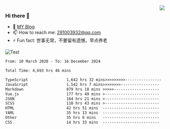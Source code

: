 <img align='right' src='https://github-readme-stats.vercel.app/api?username=niaogege&show_icons=true&theme=radical'/>

### Hi there 👋

- 🌱 [MY Blog](https://bythewayer.com/)
- 📫 How to reach me: 291003932@qq.com
- ⚡ Fun fact:  世事无常，不要留有遗憾，早点养老

![Test](https://github-readme-stats.vercel.app/api/top-langs/?username=niaogege&layout=compact)

<!--START_SECTION:waka-->

```txt
From: 10 March 2020 - To: 16 December 2024

Total Time: 4,693 hrs 46 mins

TypeScript                 1,642 hrs 32 mins>>>>>>>>>----------------   34.99 %
JavaScript                 1,542 hrs 7 mins>>>>>>>>-----------------   32.85 %
Markdown                   879 hrs 18 mins >>>>>--------------------   18.73 %
Vue.js                     177 hrs 49 mins >------------------------   03.79 %
JSON                       164 hrs 21 mins >------------------------   03.50 %
SCSS                       110 hrs 43 mins >------------------------   02.36 %
HTML                       42 hrs 51 mins  -------------------------   00.91 %
YAML                       35 hrs 13 mins  -------------------------   00.75 %
Other                      35 hrs 6 mins   -------------------------   00.75 %
CSS                        14 hrs 33 mins  -------------------------   00.31 %
```

<!--END_SECTION:waka-->
